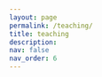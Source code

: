 ```yaml
---
layout: page
permalink: /teaching/
title: teaching
description: 
nav: false
nav_order: 6
---
```


<!-- For now, this page is assumed to be a static description of your courses. You can convert it to a collection similar to `_projects/` so that you can have a dedicated page for each course.

Organize your courses by years, topics, or universities, however you like! -->


<!-- 

\textcolor{royalblue}{\textbf{Graduate Teaching Assistant}, Purdue University} 
\begin{itemize}[labelsep=0.8em, left=0pt,nosep]
    \item ECE 495: Data Mining Basic Concepts and Techniques \hfill 2022-24 Spring
    \item ECE 595: Introduction to Data Mining \hfill 2022-24 Fall
    \item ECE 629: Introduction to Neural Networks \hfill 2022 Fall
\end{itemize}


\textcolor{royalblue}{\textbf{Graduate Student Instructor}, University of Michigan}
\begin{itemize}[labelsep=0.8em, left=0pt,nosep]
    \item STATS 426: Introduction to Theoretical Statistics \hfill 2020 Fall
\end{itemize} -->
<!-- 
- Graduate Teaching Assistant
    - name: Full Name
      value: Albert Einstein
    - name: Date of Birth
      value: 14th March 1879
    - name: Languages
      value: English, German
 -->
